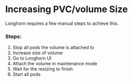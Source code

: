 # Increasing PVC/volume Size
Longhorn requires a few manual steps to achieve this.

### Steps:
1. Stop all pods the volume is attached to
2. Increase size of volume
3. Go to Longhorn UI
4. Attach the volume in maintenance mode
5. Wait for the resizing to finish
6. Start all pods
